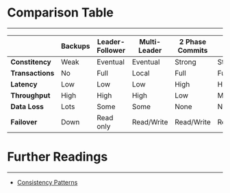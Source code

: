 

# Comparison Table
---

|                  | Backups | Leader-Follower | Multi-Leader | 2 Phase Commits | Paxos      |
| ---------------- | ------- | --------------- | ------------ | --------------- | ---------- |
| **Constitency**  | Weak    | Eventual        | Eventual     | Strong          | Strong     |
| **Transactions** | No      | Full            | Local        | Full            | Full       |
| **Latency**      | Low     | Low             | Low          | High            | High       |
| **Throughput**   | High    | High            | High         | Low             | Medium     |
| **Data Loss**    | Lots    | Some            | Some         | None            | None       |
| **Failover**     | Down    | Read only       | Read/Write   | Read/Write      | Read/Write |


# Further Readings
---
* [Consistency Patterns](https://systemdesign.one/consistency-patterns/)